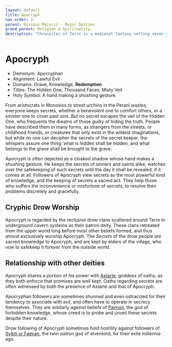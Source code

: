 ```yaml
---
layout: default
title: Apocryph
nav_order: 3
parent: Divinus Maioris - Major Deities
grand_parent: Religion & Spirituality
description: "Chronicles of Terre is a medieval fantasy setting seven years in the writing, currently for dungeons & dragons 5th edition."
---
```


# Apocryph

- Demonym: Apocryphan
- Alignment: Lawful Evil
- Domains: Grave, Knowledge, **Redemption**
- Titles: The Hidden One; Thousand Faces; Misty Veil
- Holy Symbol: A hand making a shushing gesture.

From aristocrats in Monosios to street urchins in the Perani wastes, everyone keeps secrets, whether a benevolent one to comfort others, or a sinister one to cover past sins. But no secret escapes the veil of the Hidden One, who frequents the dreams of those guilty of hiding the truth. People have described them in many forms, as strangers from the streets, or childhood friends, or creatures that only exist in the wildest imaginations, but while no one can decipher the secrets of the secret keeper, the whispers assure one thing: what is hidden shall be hidden, and what belongs to the grave shall be brought to the grave.

Apocryph is often depicted as a cloaked shadow whose hand makes a shushing gesture. He keeps the secrets of sinners and saints alike, watches over the safekeeping of such secrets until the day it shall be revealed, if it comes at all. Followers of Apocryph view secrets as the most powerful kind of knowledge, and the keeping of secrets a sacred act. They help those who suffers the inconvenience or misfortune of secrets, to resolve their problems discretely and gracefully.

## Cryphic Drow Worship

Apocryph is regarded by the reclusive drow clans scattered around Terre in underground cavern systems as their patron deity. These clans retreated from the upper world long before most other beliefs formed, and thus almost exclusively worship Apocryph. The *Secrets* of the drow people are sacred knowledge to Apocryph, and are kept by elders of the village, who vow to safekeep it forever from the outside world.

## Relationship with other deities

Apocryph shares a portion of his power with [Astarte](astarte), goddess of oaths, as they both enforce that promises are well kept. Oaths regarding secrets are often witnessed by both the presence of Astarte and that of Apocryph.

Apocryphan followers are sometimes shunned and even ostracized for their tendency to associate with evil, and often have to operate in secrecy themselves. They are similarly against beliefs of [Paimon](../pars/paimon), the god of forbidden knowledge, whose creed is to probe and unveil these secrets despite their nature.

Drow following of Apocryph sometimes hold hostility against followers of [Sylph or Faevan](../patronus/sylph&faevan), the twin patron god of elvenkind, for their exile millennia ago.